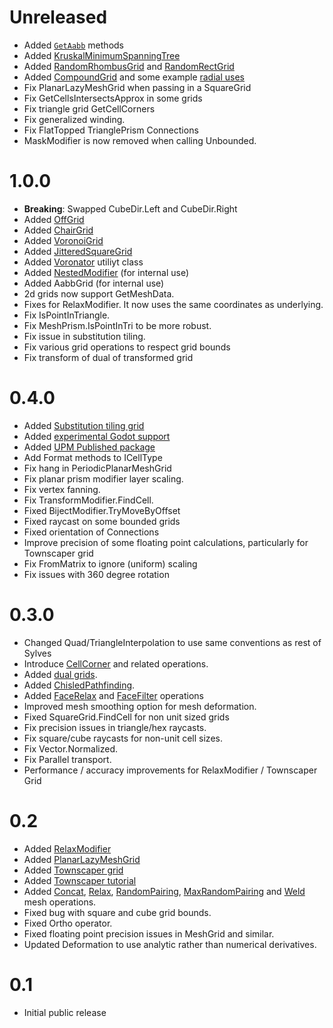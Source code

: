 # Unreleased
* Added [`GetAabb`](xref:Sylves.IGrid.GetAabb(Sylves.Cell)) methods
* Added [KruskalMinimumSpanningTree](xref:Sylves.KruskalMinimumSpanningTree)
* Added [RandomRhombusGrid](xref:Sylves.RandomRhombusGrid) and [RandomRectGrid](xref:Sylves.RandomRectGrid)
* Added [CompoundGrid](xref:Sylves.CompoundGrid) and some example [radial uses](xref:Sylves.RadialGrids)
* Fix PlanarLazyMeshGrid when passing in a SquareGrid
* Fix GetCellsIntersectsApprox in some grids
* Fix triangle grid GetCellCorners
* Fix generalized winding.
* Fix FlatTopped TrianglePrism Connections
* MaskModifier is now removed when calling Unbounded.

# 1.0.0
* **Breaking**: Swapped CubeDir.Left and CubeDir.Right
* Added [OffGrid](grids/offgrid.md)
* Added [ChairGrid](grids/substitutiontilinggrid.md)
* Added [VoronoiGrid](grids/voronoigrid.md)
* Added [JitteredSquareGrid](grids/jitteredsquaregrid.md)
* Added [Voronator](xref:Sylves.Voronator) utiliyt class
* Added [NestedModifier](xref:Sylves.NestedModifier) (for internal use)
* Added AabbGrid (for internal use)
* 2d grids now support GetMeshData.
* Fixes for RelaxModifier. It now uses the same coordinates as underlying.
* Fix IsPointInTriangle.
* Fix MeshPrism.IsPointInTri to be more robust.
* Fix issue in substitution tiling.
* Fix various grid operations to respect grid bounds
* Fix transform of dual of transformed grid


# 0.4.0
* Added [Substitution tiling grid](grids/substitutiontilinggrid.md)
* Added [experimental Godot support](tutorials/getting_started_godot.md)
* Added [UPM Published package](tutorials/getting_started_unity.md#install-from-upm)
* Add Format methods to ICellType
* Fix hang in PeriodicPlanarMeshGrid
* Fix planar prism modifier layer scaling.
* Fix vertex fanning.
* Fix TransformModifier.FindCell.
* Fixed BijectModifier.TryMoveByOffset
* Fixed raycast on some bounded grids
* Fixed orientation of Connections
* Improve precision of some floating point calculations, particularly for Townscaper grid
* Fix FromMatrix to ignore (uniform) scaling
* Fix issues with 360 degree rotation

# 0.3.0
* Changed Quad/TriangleInterpolation to use same conventions as rest of Sylves
* Introduce [CellCorner](xref:Sylves.CellCorner) and related operations.
* Added [dual grids](concepts/dual.md).
* Added [ChisledPathfinding](xref:Sylves.ChisledPathfinding).
* Added [FaceRelax](xref:Sylves.MeshDataOperations.FaceRelax(Sylves.MeshData,System.Int32)) and [FaceFilter](xref:Sylves.MeshDataOperations.FaceFilter(Sylves.MeshData,System.Func{Sylves.MeshUtils.Face,System.Int32,System.Boolean})) operations
* Improved mesh smoothing option for mesh deformation.
* Fixed SquareGrid.FindCell for non unit sized grids
* Fix precision issues in triangle/hex raycasts.
* Fix square/cube raycasts for non-unit cell sizes.
* Fix Vector.Normalized.
* Fix Parallel transport.
* Performance / accuracy improvements for RelaxModifier / Townscaper Grid

# 0.2

* Added [RelaxModifier](modifiers/relaxmodifier.md)
* Added [PlanarLazyMeshGrid](grids/planarlazymeshgrid.md)
* Added [Townscaper grid](xref:Sylves.TownscaperGrid)
* Added [Townscaper tutorial](tutorials/townscaper.md)
* Added [Concat](xref:Sylves.MeshDataOperations.Concat(System.Collections.Generic.IEnumerable{Sylves.MeshData},System.Collections.Generic.List{System.Int32[]}@)), [Relax](xref:Sylves.MeshDataOperations.Relax(Sylves.MeshData,System.Int32)), [RandomPairing](xref:Sylves.MeshDataOperations.RandomPairing(Sylves.MeshData,System.Func{System.Double})), [MaxRandomPairing](xref:Sylves.MeshDataOperations.MaxRandomPairing(Sylves.MeshData,System.Func{System.Double})) and [Weld](xref:Sylves.MeshDataOperations.Weld(Sylves.MeshData,System.Single)) mesh operations.
* Fixed bug with square and cube grid bounds.
* Fixed Ortho operator.
* Fixed floating point precision issues in MeshGrid and similar.
* Updated Deformation to use analytic rather than numerical derivatives.

# 0.1

* Initial public release